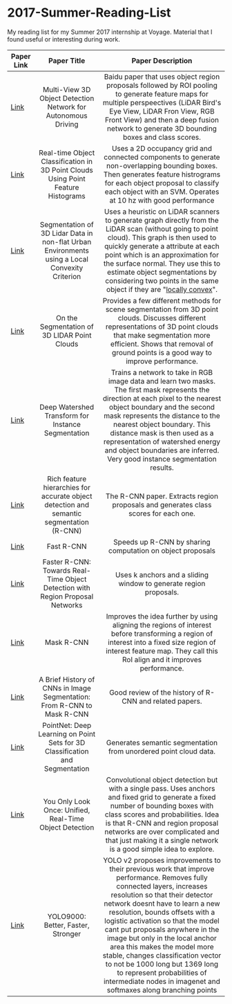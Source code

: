 # 2017-Summer-Reading-List
My reading list for my Summer 2017 internship at Voyage. Material that I found useful or interesting during work.


| Paper Link   | Paper Title | Paper Description |
|----------|:----------------:|:-------------------------:|
| [Link](https://arxiv.org/pdf/1611.07759.pdf) |  Multi-View 3D Object Detection Network for Autonomous Driving | Baidu paper that uses object region proposals followed by ROI pooling to generate feature maps for multiple perspeectives (LiDAR Bird's Eye View, LiDAR Fron View, RGB Front View) and then a deep fusion network to generate 3D bounding boxes and class scores.| 
| [Link](https://pdfs.semanticscholar.org/62a2/b1956166ecd5fd8a6b2928f45765f41b76ed.pdf) |    Real-time Object Classification in 3D Point Clouds Using Point Feature Histograms   |    Uses a 2D occupancy grid and connected components to generate non-overlapping bounding boxes. Then generates feature histrograms for each object proposal to classify each object with an SVM. Operates at 10 hz with good performance  |
| [Link](http://www.mrt.kit.edu/z/publ/download/Moosmann_IV09.pdf) | Segmentation of 3D Lidar Data in non-flat Urban Environments using a Local Convexity Criterion |   Uses a heuristic on LiDAR scanners to generate graph directly from the LiDAR scan (without going to point cloud). This graph is then used to quickly generate a attribute at each point which is an approximation for the surface normal. They use this to estimate object segmentations by considering two points in the same object if they are "[locally convex](http://imgur.com/a/wQmwE)". |
| [Link](https://pdfs.semanticscholar.org/89e4/1b0d7194584c5107c480a38bc52782a3fb7a.pdf) | On the Segmentation of 3D LIDAR Point Clouds | Provides a few different methods for scene segmentation from 3D point clouds. Discusses different representations of 3D point clouds that make segmentation more efficient. Shows that removal of ground points is a good way to improve performance.|
| [Link](https://arxiv.org/pdf/1611.08303.pdf) | Deep Watershed Transform for Instance Segmentation | Trains a network to take in RGB image data and learn two masks. The first mask represents the direction at each pixel to the nearest object boundary and the second mask represents the distance to the nearest object boundary. This distance mask is then used as a representation of watershed energy and object boundaries are inferred. Very good instance segmentation results. |
| [Link](https://arxiv.org/pdf/1311.2524.pdf) | Rich feature hierarchies for accurate object detection and semantic segmentation (R-CNN) | The R-CNN paper. Extracts region proposals and generates class scores for each one.|
| [Link](https://arxiv.org/pdf/1504.08083.pdf) | Fast R-CNN | Speeds up R-CNN by sharing computation on object proposals |
| [Link](https://arxiv.org/pdf/1506.01497.pdf) | Faster R-CNN: Towards Real-Time Object Detection with Region Proposal Networks | Uses k anchors and a sliding window to generate region proposals.   |
| [Link](https://arxiv.org/pdf/1703.06870.pdf) | Mask R-CNN |   Improves the idea further by using aligning the regions of interest before transforming a region of interest into a fixed size region of interest feature map. They call this RoI align and it improves performance.  |
| [Link](https://blog.athelas.com/a-brief-history-of-cnns-in-image-segmentation-from-r-cnn-to-mask-r-cnn-34ea83205de4) | A Brief History of CNNs in Image Segmentation: From R-CNN to Mask R-CNN |   Good review of the history of R-CNN and related papers. |
| [Link](https://arxiv.org/pdf/1612.00593.pdf) | PointNet: Deep Learning on Point Sets for 3D Classification and Segmentation | Generates semantic segmentation from unordered point cloud data.  |
| [Link](https://arxiv.org/pdf/1506.02640.pdf) | You Only Look Once: Unified, Real-Time Object Detection | Convolutional object detection but with a single pass. Uses anchors and fixed grid to generate a fixed number of bounding boxes with class scores and probabilities. Idea is that R-CNN and region proposal networks are over complicated and that just making it a single network is a good simple idea to explore. |
| [Link](https://arxiv.org/pdf/1612.08242.pdf) | YOLO9000: Better, Faster, Stronger | YOLO v2 proposes improvements to their previous work that improve performance. Removes fully connected layers, increases resolution so that their detector network doesnt have to learn a new resolution, bounds offsets with a logistic activation so that the model cant put proposals anywhere in the image but only in the local anchor area this makes the model more stable, changes classification vector to not be 1000 long but 1369 long to represent probabilities of intermediate nodes in imagenet and softmaxes along branching points |

    
